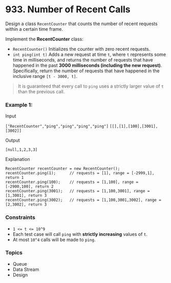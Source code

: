 # 933. Number of Recent Calls

Design a class `RecentCounter` that counts the number of recent requests within a certain time frame.

Implement the **RecentCounter** class:

* `RecentCounter()` Initializes the counter with zero recent requests.
* `int ping(int t)` Adds a new request at time `t`, where `t` represents some time in milliseconds, and returns the number of requests that have happened in the past **3000 milliseconds (including the new request)**.
  Specifically, return the number of requests that have happened in the inclusive range `[t - 3000, t]`.

> It is guaranteed that every call to `ping` uses a strictly larger value of `t` than the previous call.


### Example 1:

Input

`["RecentCounter","ping","ping","ping","ping"]`
`[[],[1],[100],[3001],[3002]]`

Output

`[null,1,2,3,3]`

Explanation

```
RecentCounter recentCounter = new RecentCounter();
recentCounter.ping(1);      // requests = [1], range = [-2999,1], return 1
recentCounter.ping(100);    // requests = [1,100], range = [-2900,100], return 2
recentCounter.ping(3001);   // requests = [1,100,3001], range = [1,3001], return 3
recentCounter.ping(3002);   // requests = [1,100,3001,3002], range = [2,3002], return 3
```


### Constraints

* `1 <= t <= 10^9`
* Each test case will call `ping` with **strictly increasing** values of `t`.
* At most `10^4` calls will be made to `ping`.


### Topics

* Queue
* Data Stream
* Design